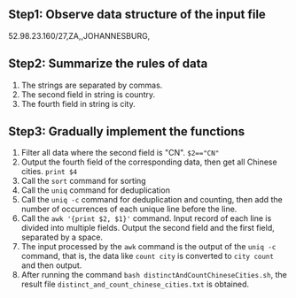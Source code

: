 ## Step1: Observe data structure of the input file  
52.98.23.160/27,ZA,,JOHANNESBURG,

## Step2: Summarize the rules of data
1. The strings are separated by commas.  
2. The second field in string is country.  
3. The fourth field in string is city.  

## Step3: Gradually implement the functions 
1. Filter all data where the second field is "CN". `$2=="CN"`
2. Output the fourth field of the corresponding data, then get all Chinese cities. `print $4`
3. Call the `sort` command for sorting  
4. Call the `uniq` command for deduplication 
5. Call the `uniq -c` command for deduplication and counting, then add the number of occurrences of each unique line before the line.  
6. Call the `awk '{print $2, $1}'` command. Input record of each line is divided into multiple fields. Output the second field and the first field, separated by a space.  
7. The input processed by the `awk` command is the output of the `uniq -c` command, that is, the data like `count city` is converted to `city count` and then output.  
8. After running the command `bash distinctAndCountChineseCities.sh`, the result file `distinct_and_count_chinese_cities.txt` is obtained.  

